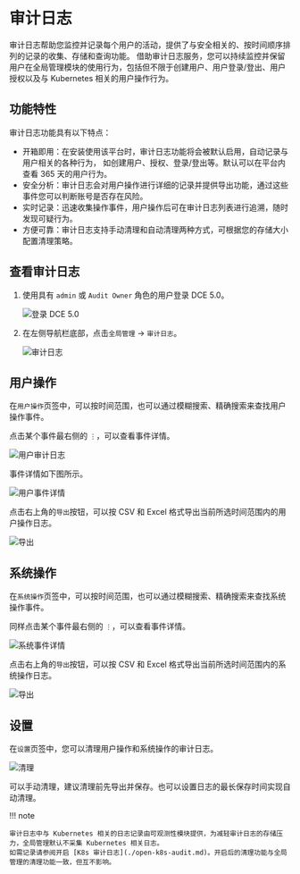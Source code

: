 # 审计日志

审计日志帮助您监控并记录每个用户的活动，提供了与安全相关的、按时间顺序排列的记录的收集、存储和查询功能。
借助审计日志服务，您可以持续监控并保留用户在全局管理模块的使用行为，包括但不限于创建用户、用户登录/登出、用户授权以及与 Kubernetes 相关的用户操作行为。

## 功能特性

审计日志功能具有以下特点：

- 开箱即用：在安装使用该平台时，审计日志功能将会被默认启用，自动记录与用户相关的各种行为，
  如创建用户、授权、登录/登出等。默认可以在平台内查看 365 天的用户行为。
- 安全分析：审计日志会对用户操作进行详细的记录并提供导出功能，通过这些事件您可以判断账号是否存在风险。
- 实时记录：迅速收集操作事件，用户操作后可在审计日志列表进行追溯，随时发现可疑行为。
- 方便可靠：审计日志支持手动清理和自动清理两种方式，可根据您的存储大小配置清理策略。

## 查看审计日志

1. 使用具有 `admin` 或 `Audit Owner` 角色的用户登录 DCE 5.0。

    ![登录 DCE 5.0](https://docs.daocloud.io/daocloud-docs-images/docs/ghippo/images/lang00.png)

2. 在左侧导航栏底部，点击`全局管理` -> `审计日志`。

    ![审计日志](https://docs.daocloud.io/daocloud-docs-images/docs/zh/docs/ghippo/images/audit01.png)

## 用户操作

在`用户操作`页签中，可以按时间范围，也可以通过模糊搜索、精确搜索来查找用户操作事件。

点击某个事件最右侧的 `⋮`，可以查看事件详情。

![用户审计日志](https://docs.daocloud.io/daocloud-docs-images/docs/zh/docs/ghippo/images/audit02.png)

事件详情如下图所示。

![用户事件详情](https://docs.daocloud.io/daocloud-docs-images/docs/zh/docs/ghippo/images/audit03.png)

点击右上角的`导出`按钮，可以按 CSV 和 Excel 格式导出当前所选时间范围内的用户操作日志。

![导出](https://docs.daocloud.io/daocloud-docs-images/docs/zh/docs/ghippo/images/audit04.png)

## 系统操作

在`系统操作`页签中，可以按时间范围，也可以通过模糊搜索、精确搜索来查找系统操作事件。

同样点击某个事件最右侧的 `⋮`，可以查看事件详情。

![系统事件详情](https://docs.daocloud.io/daocloud-docs-images/docs/zh/docs/ghippo/images/audit05.png)

点击右上角的`导出`按钮，可以按 CSV 和 Excel 格式导出当前所选时间范围内的系统操作日志。

![导出](https://docs.daocloud.io/daocloud-docs-images/docs/zh/docs/ghippo/images/audit06.png)

## 设置

在`设置`页签中，您可以清理用户操作和系统操作的审计日志。

![清理](https://docs.daocloud.io/daocloud-docs-images/docs/zh/docs/ghippo/images/audit07.png)

可以手动清理，建议清理前先导出并保存。也可以设置日志的最长保存时间实现自动清理。

!!! note

    审计日志中与 Kubernetes 相关的日志记录由可观测性模块提供，为减轻审计日志的存储压力，全局管理默认不采集 Kubernetes 相关日志。
    如需记录请参阅开启 [K8s 审计日志](./open-k8s-audit.md)。开启后的清理功能与全局管理的清理功能一致，但互不影响。
